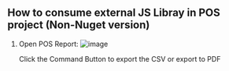 ## How to consume external JS Libray in POS  project (Non-Nuget version)

1. Open POS Report:
   ![image](https://github.com/zhangguanghuib/NewCommerceSDK/assets/14832260/5c537531-6bfa-4f9b-a0cb-91bd7150a474)

   Click the Command Button to export the CSV or  export to PDF


